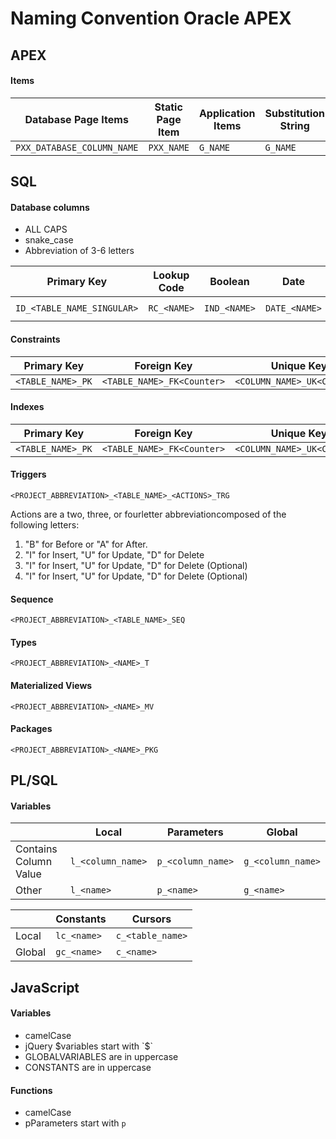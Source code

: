 # Naming Convention Oracle APEX

## APEX

#### Items

 | Database Page Items        | Static Page Item | Application Items | Substitution String
 | -------------------------- | ---------------- | ----------------- | -------------------
 | `PXX_DATABASE_COLUMN_NAME` | `PXX_NAME`       | `G_NAME`          | `G_NAME`            |

## SQL

#### Database columns

- ALL CAPS
- snake_case
- Abbreviation of 3-6 letters

 | Primary Key                | Lookup Code | Boolean      | Date          | Number       | Language
 | -------------------------- | ----------- | ------------ | ------------- | ------------ | ------------------------
 | `ID_<TABLE_NAME_SINGULAR>` | `RC_<NAME>` | `IND_<NAME>` | `DATE_<NAME>` | `NBR_<NAME>` | `<NAME>_<FR \| EN \| AN>`

#### Constraints

 | Primary Key       | Foreign Key                | Unique Key                  | Check Constraint
 | ----------------- | -------------------------- | --------------------------- | ---------------------------
 | `<TABLE_NAME>_PK` | `<TABLE_NAME>_FK<Counter>` | `<COLUMN_NAME>_UK<Counter>` | `<COLUMN_NAME>_CK<Counter>`

#### Indexes

 | Primary Key       | Foreign Key                | Unique Key                  | Other
 | ----------------- | -------------------------- | --------------------------- | ---------------------------
 | `<TABLE_NAME>_PK` | `<TABLE_NAME>_FK<Counter>` | `<COLUMN_NAME>_UK<Counter>` | `<TABLE_NAME>_IDX<Counter>` |

#### Triggers

`<PROJECT_ABBREVIATION>_<TABLE_NAME>_<ACTIONS>_TRG`

Actions are a two, three, or fourletter abbreviationcomposed of the following letters:

1. "B" for Before or "A" for After.
2. "I" for Insert, "U" for Update, "D" for Delete
3. "I" for Insert, "U" for Update, "D" for Delete (Optional)
4. "I" for Insert, "U" for Update, "D" for Delete (Optional)

#### Sequence

`<PROJECT_ABBREVIATION>_<TABLE_NAME>_SEQ`

#### Types

`<PROJECT_ABBREVIATION>_<NAME>_T`

#### Materialized Views

`<PROJECT_ABBREVIATION>_<NAME>_MV`

#### Packages

`<PROJECT_ABBREVIATION>_<NAME>_PKG`

## PL/SQL

#### Variables

|                        | Local | Parameters | Global
| ---------------------- | ----- | ---------- | ------
| Contains Column Value  | `l_<column_name>` | `p_<column_name>` | `g_<column_name>`
| Other                  | `l_<name>` | `p_<name>` | `g_<name>`

| | Constants | Cursors
--- | --------- | -------
Local | `lc_<name>`  | `c_<table_name>`
Global | `gc_<name>` | `c_<name>`


## JavaScript

#### Variables
- camelCase
- jQuery $variables start with `$`
- GLOBALVARIABLES are in uppercase
- CONSTANTS are in uppercase

#### Functions
- camelCase
- pParameters start with `p`
